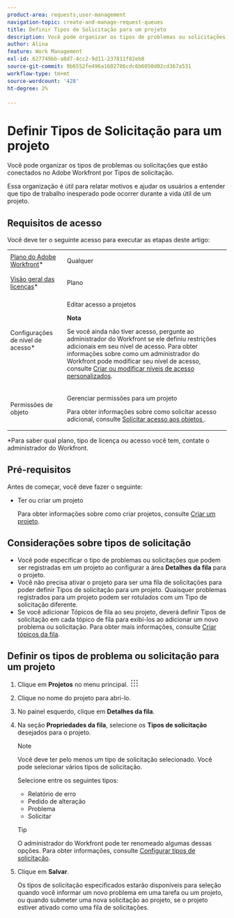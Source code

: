```yaml
---
product-area: requests;user-management
navigation-topic: create-and-manage-request-queues
title: Definir Tipos de Solicitação para um projeto
description: Você pode organizar os tipos de problemas ou solicitações que estão conectados no Adobe Workfront por Tipos de solicitação.
author: Alina
feature: Work Management
exl-id: 627749bb-a8d7-4cc2-9d11-237811f82eb8
source-git-commit: 9b6552fe496a1602786cdc6b6050d02cd367a531
workflow-type: tm+mt
source-wordcount: '428'
ht-degree: 2%

---
```


# Definir Tipos de Solicitação para um projeto

Você pode organizar os tipos de problemas ou solicitações que estão conectados no Adobe Workfront por Tipos de solicitação.

Essa organização é útil para relatar motivos e ajudar os usuários a entender que tipo de trabalho inesperado pode ocorrer durante a vida útil de um projeto.

## Requisitos de acesso

Você deve ter o seguinte acesso para executar as etapas deste artigo:

<table style="table-layout:auto"> 
 <col> 
 <col> 
 <tbody> 
  <tr> 
   <td role="rowheader"><a href="https://www.workfront.com/plans" target="_blank">Plano do Adobe Workfront</a>*</td> 
   <td> <p>Qualquer</p> </td> 
  </tr> 
  <tr> 
   <td role="rowheader"><a href="../../../administration-and-setup/add-users/access-levels-and-object-permissions/wf-licenses.md">Visão geral das licenças</a>*</td> 
   <td> <p>Plano </p> </td> 
  </tr> 
  <tr> 
   <td role="rowheader">Configurações de nível de acesso*</td> 
   <td> <p>Editar acesso a projetos</p> <p><b>Nota</b>

Se você ainda não tiver acesso, pergunte ao administrador do Workfront se ele definiu restrições adicionais em seu nível de acesso. Para obter informações sobre como um administrador do Workfront pode modificar seu nível de acesso, consulte <a href="../../../administration-and-setup/add-users/configure-and-grant-access/create-modify-access-levels.md" class="MCXref xref">Criar ou modificar níveis de acesso personalizados</a>.</p> </td>
</tr> 
  <tr> 
   <td role="rowheader">Permissões de objeto</td> 
   <td> <p>Gerenciar permissões para um projeto</p> <p>Para obter informações sobre como solicitar acesso adicional, consulte <a href="../../../workfront-basics/grant-and-request-access-to-objects/request-access.md" class="MCXref xref">Solicitar acesso aos objetos </a>.</p> </td> 
  </tr> 
 </tbody> 
</table>

&#42;Para saber qual plano, tipo de licença ou acesso você tem, contate o administrador do Workfront.

## Pré-requisitos

Antes de começar, você deve fazer o seguinte:

* Ter ou criar um projeto

  Para obter informações sobre como criar projetos, consulte [Criar um projeto](../../../manage-work/projects/create-projects/create-project.md).

## Considerações sobre tipos de solicitação

* Você pode especificar o tipo de problemas ou solicitações que podem ser registradas em um projeto ao configurar a área **Detalhes da fila** para o projeto.
* Você não precisa ativar o projeto para ser uma fila de solicitações para poder definir Tipos de solicitação para um projeto. Quaisquer problemas registrados para um projeto podem ser rotulados com um Tipo de solicitação diferente.
* Se você adicionar Tópicos de fila ao seu projeto, deverá definir Tipos de solicitação em cada tópico de fila para exibi-los ao adicionar um novo problema ou solicitação. Para obter mais informações, consulte [Criar tópicos da fila](../../../manage-work/requests/create-and-manage-request-queues/create-queue-topics.md).

## Definir os tipos de problema ou solicitação para um projeto

1. Clique em **Projetos** no menu principal. ![](assets/main-menu-icon.png)

1. Clique no nome do projeto para abri-lo.
1. No painel esquerdo, clique em **Detalhes da fila**.
1. Na seção **Propriedades da fila**, selecione os **Tipos de solicitação** desejados para o projeto.

   >[!NOTE]
   >
   >Você deve ter pelo menos um tipo de solicitação selecionado. Você pode selecionar vários tipos de solicitação.

   Selecione entre os seguintes tipos:

   * Relatório de erro
   * Pedido de alteração
   * Problema
   * Solicitar

   >[!TIP]
   >
   >O administrador do Workfront pode ter renomeado algumas dessas opções. Para obter informações, consulte [Configurar tipos de solicitação](../../../administration-and-setup/set-up-workfront/configure-system-defaults/configure-request-types.md).

1. Clique em **Salvar**.

   Os tipos de solicitação especificados estarão disponíveis para seleção quando você informar um novo problema em uma tarefa ou um projeto, ou quando submeter uma nova solicitação ao projeto, se o projeto estiver ativado como uma fila de solicitações.
